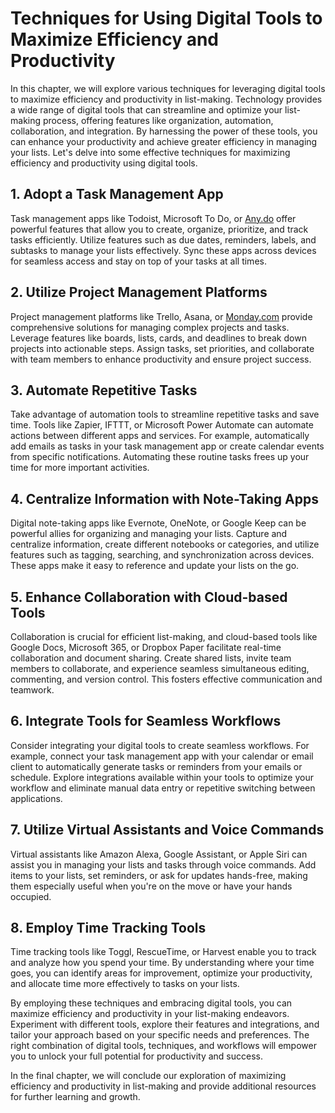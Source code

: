 Techniques for Using Digital Tools to Maximize Efficiency and Productivity
======================================================================================

In this chapter, we will explore various techniques for leveraging digital tools to maximize efficiency and productivity in list-making. Technology provides a wide range of digital tools that can streamline and optimize your list-making process, offering features like organization, automation, collaboration, and integration. By harnessing the power of these tools, you can enhance your productivity and achieve greater efficiency in managing your lists. Let's delve into some effective techniques for maximizing efficiency and productivity using digital tools.

**1. Adopt a Task Management App**
----------------------------------

Task management apps like Todoist, Microsoft To Do, or [Any.do](http://Any.do) offer powerful features that allow you to create, organize, prioritize, and track tasks efficiently. Utilize features such as due dates, reminders, labels, and subtasks to manage your lists effectively. Sync these apps across devices for seamless access and stay on top of your tasks at all times.

**2. Utilize Project Management Platforms**
-------------------------------------------

Project management platforms like Trello, Asana, or [Monday.com](http://Monday.com) provide comprehensive solutions for managing complex projects and tasks. Leverage features like boards, lists, cards, and deadlines to break down projects into actionable steps. Assign tasks, set priorities, and collaborate with team members to enhance productivity and ensure project success.

**3. Automate Repetitive Tasks**
--------------------------------

Take advantage of automation tools to streamline repetitive tasks and save time. Tools like Zapier, IFTTT, or Microsoft Power Automate can automate actions between different apps and services. For example, automatically add emails as tasks in your task management app or create calendar events from specific notifications. Automating these routine tasks frees up your time for more important activities.

**4. Centralize Information with Note-Taking Apps**
---------------------------------------------------

Digital note-taking apps like Evernote, OneNote, or Google Keep can be powerful allies for organizing and managing your lists. Capture and centralize information, create different notebooks or categories, and utilize features such as tagging, searching, and synchronization across devices. These apps make it easy to reference and update your lists on the go.

**5. Enhance Collaboration with Cloud-based Tools**
---------------------------------------------------

Collaboration is crucial for efficient list-making, and cloud-based tools like Google Docs, Microsoft 365, or Dropbox Paper facilitate real-time collaboration and document sharing. Create shared lists, invite team members to collaborate, and experience seamless simultaneous editing, commenting, and version control. This fosters effective communication and teamwork.

**6. Integrate Tools for Seamless Workflows**
---------------------------------------------

Consider integrating your digital tools to create seamless workflows. For example, connect your task management app with your calendar or email client to automatically generate tasks or reminders from your emails or schedule. Explore integrations available within your tools to optimize your workflow and eliminate manual data entry or repetitive switching between applications.

**7. Utilize Virtual Assistants and Voice Commands**
----------------------------------------------------

Virtual assistants like Amazon Alexa, Google Assistant, or Apple Siri can assist you in managing your lists and tasks through voice commands. Add items to your lists, set reminders, or ask for updates hands-free, making them especially useful when you're on the move or have your hands occupied.

**8. Employ Time Tracking Tools**
---------------------------------

Time tracking tools like Toggl, RescueTime, or Harvest enable you to track and analyze how you spend your time. By understanding where your time goes, you can identify areas for improvement, optimize your productivity, and allocate time more effectively to tasks on your lists.

By employing these techniques and embracing digital tools, you can maximize efficiency and productivity in your list-making endeavors. Experiment with different tools, explore their features and integrations, and tailor your approach based on your specific needs and preferences. The right combination of digital tools, techniques, and workflows will empower you to unlock your full potential for productivity and success.

In the final chapter, we will conclude our exploration of maximizing efficiency and productivity in list-making and provide additional resources for further learning and growth.
